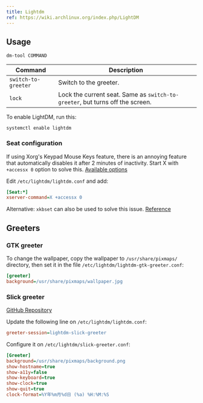 ```yaml
---
title: Lightdm
ref: https://wiki.archlinux.org/index.php/LightDM
---
```


## Usage

```shell
dm-tool COMMAND
```

| Command | Description |
| --- | --- |
| `switch-to-greeter` | Switch to the greeter. |
| `lock` | Lock the current seat. Same as `switch-to-greeter`, but turns off the screen. |

To enable LightDM, run this:

```shell
systemctl enable lightdm
```

### Seat configuration

If using Xorg's Keypad Mouse Keys feature,
there is an annoying feature that automatically disables it after 2 minutes of inactivity.
Start X with `+accessx 0` option to solve this.
[Available options](https://helpmanual.io/help/Xorg/)

Edit `/etc/lightdm/lightdm.conf` and add:

```ini
[Seat:*]
xserver-command=X +accessx 0
```

Alternative: `xkbset` can also be used to solve this issue.
[Reference](https://bbs.archlinux.org/viewtopic.php?id=254660)

## Greeters

### GTK greeter

To change the wallpaper,
copy the wallpaper to `/usr/share/pixmaps/` directory,
then set it in the file `/etc/lightdm/lightdm-gtk-greeter.conf`:

```ini
[greeter]
background=/usr/share/pixmaps/wallpaper.jpg
```

### Slick greeter

[GitHub Repository](https://github.com/linuxmint/slick-greeter)

Update the following line on `/etc/lightdm/lightdm.conf`:

```ini
greeter-session=lightdm-slick-greeter
```

Configure it on `/etc/lightdm/slick-greeter.conf`:

```ini
[Greeter]
background=/usr/share/pixmaps/background.png
show-hostname=true
show-a11y=false
show-keyboard=true
show-clock=true
show-quit=true
clock-format=%Y年%m月%d日 (%a) %H:%M:%S
```
